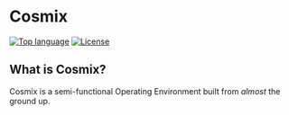 # Cosmix

[![Top language](https://img.shields.io/github/languages/top/wellbutteredtoast/Cosmix?Shell-4EAA25?&style=plastic&logo=gnu-bash&logoColor=white)]()
[![License](https://img.shields.io/github/license/wellbutteredtoast/Cosmix)](https://github.com/wellbutteredtoast/Cosmix/blob/main/LICENSE)

## What is Cosmix?

Cosmix is a semi-functional Operating Environment built from *almost* the ground up.
